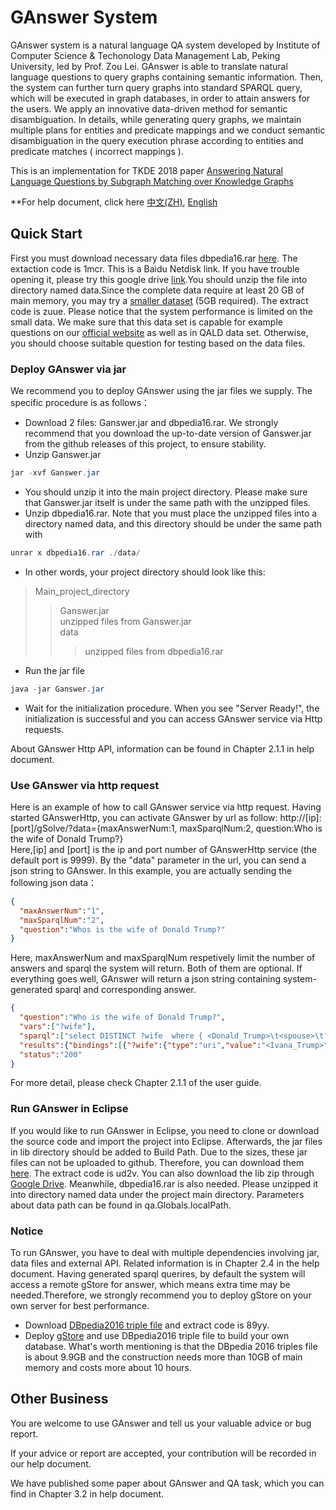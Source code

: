 # GAnswer System

GAnswer system is a natural language QA system developed by Institute of Computer Science & Techonology Data Management Lab, Peking University, led by Prof. Zou Lei. GAnswer is able to translate natural language questions to query graphs containing semantic information. Then, the system can further turn query graphs into standard SPARQL query, which will be executed in graph databases, in order to attain answers for the users. We apply an innovative data-driven method for semantic disambiguation. In details, while generating query graphs, we maintain multiple plans for entities and predicate mappings and we conduct semantic disambiguation in the query execution phrase according to entities and predicate matches ( incorrect mappings ).

This is an implementation for TKDE 2018 paper [Answering Natural Language Questions by Subgraph Matching over Knowledge Graphs](docs/TKDE18_gAnswer.pdf) 

**For help document, click here [中文(ZH)](docs/gAnswer_help.pdf), [English](docs/gAnswer_help_en.pdf)

## Quick Start
First you must download necessary data files dbpedia16.rar [here](https://pan.baidu.com/s/1LHGO0cU5et5o5nQWc3UvVg). The extaction code is 1mcr. This is a Baidu Netdisk link. If you have trouble opening it, please try this google drive [link](https://drive.google.com/open?id=1hmqaftrTo0_qQNRApCuxFXaBx7SosNVy).You should unzip the file into directory named data.Since the complete data require at least 20 GB of main memory, you may try a [smaller dataset](https://pan.baidu.com/s/1Txe_cwpuoohJXH70yfxB-Q) (5GB required). The extract code is zuue. Please notice that the system performance is limited on the small data. We make sure that this data set is capable for example questions on our [official website](http://ganswer.gstore-pku.com/) as well as in QALD data set. Otherwise, you should choose suitable question for testing based on the data files.

### Deploy GAnswer via jar
We recommend you to deploy GAnswer using the jar files we supply. The specific procedure is as follows：

- Download 2 files: Ganswer.jar and dbpedia16.rar. We strongly recommend that you download the up-to-date version of Ganswer.jar from the github releases of this project, to ensure stability.
- Unzip Ganswer.jar
```java
jar -xvf Ganswer.jar
```
- You should unzip it into the main project directory. Please make sure that Ganswer.jar itself is under the same path with the unzipped files.
- Unzip dbpedia16.rar. Note that you must place the unzipped files into a directory named data, and this directory should be under the same path with 
```java
unrar x dbpedia16.rar ./data/
```
- In other words, your project directory should look like this:
>Main_project_directory
>>Ganswer.jar<br />
>>unzipped files from Ganswer.jar<br />
>>data
>>>unzipped files from dbpedia16.rar<br />
- Run the jar file
```java
java -jar Ganswer.jar
```
- Wait for the initialization procedure. When you see "Server Ready!", the initialization is successful and you can access GAnswer service via Http requests.

About GAnswer Http API, information can be found in Chapter 2.1.1 in help document.

### Use GAnswer via http request
Here is an example of how to call GAnswer service via http request.
Having started GAnswerHttp, you can activate GAnswer by url as follow:
http://[ip]:[port]/gSolve/?data={maxAnswerNum:1, maxSparqlNum:2, question:Who is the wife of Donald Trump?}
<br />
Here,[ip] and [port] is the ip and port number of GAnswerHttp service (the default port is 9999). By the "data" parameter in the url, you can send a json string to GAnswer.
In this example, you are actually sending the following json data：
```json
{
  "maxAnswerNum":"1",
  "maxSparqlNum":"2",
  "question":"Whos is the wife of Donald Trump?"
}
```
Here, maxAnswerNum and maxSparqlNum respetively limit the number of answers and sparql the system will return. Both of them are optional.
If everything goes well, GAnswer will return a json string containing system-generated sparql and corresponding answer.
```json
{
  "question":"Who is the wife of Donald Trump?",
  "vars":["?wife"],
  "sparql":["select DISTINCT ?wife  where { <Donald_Trump>\t<spouse>\t?wife. } LIMIT 1","select DISTINCT ?wife  where { ?wife\t<spouse>\t<Donald_Trump>. } LIMIT 1"],
  "results":{"bindings":[{"?wife":{"type":"uri","value":"<Ivana_Trump>"}}]},
  "status":"200"
}
```
For more detail, please check Chapter 2.1.1 of the user guide.

### Run GAnswer in Eclipse
If you would like to run GAnswer in Eclipse, you need to clone or download the source code and import the project into Eclipse. Afterwards, the jar files in lib directory should be added to Build Path.
Due to the sizes, these jar files can not be uploaded to github. Therefore, you can download them [here](https://pan.baidu.com/s/1ZfdKDtuE6PLby1koEs6aFg). The extract code is ud2v. You can also download the lib zip through [Google Drive](https://drive.google.com/open?id=1muTJy-1bSBCNW_ChcEzWmHceeN-0rZ4a).
Meanwhile, dbpedia16.rar is also needed. Please unzipped it into directory named data under the project main directory. Parameters about data path can be found in qa.Globals.localPath.

### Notice
To run GAnswer, you have to deal with multiple dependencies involving jar, data files and external API. Related information is in Chapter 2.4 in the help document.
Having generated sparql querires, by default the system will access a remote gStore for answer, which means extra time may be needed.Therefore, we strongly recommend you to deploy gStore on your own server for best performance.

- Download [DBpedia2016 triple file](https://pan.baidu.com/s/1l5Oui65sDn8QPYmA0rUvuA) and extract code is 89yy.
- Deploy [gStore](http://gstore-pku.com) and use DBpedia2016 triple file to build your own database. What's worth mentioning is that the DBpedia 2016 triples file is about 9.9GB and the construction needs more than 10GB of main memory and costs more about 10 hours.

## Other Business

You are welcome to use GAnswer and tell us your valuable advice or bug report.

If your advice or report are accepted, your contribution will be recorded in our help document.

We have published some paper about GAnswer and QA task, which you can find in Chapter 3.2 in help document.


